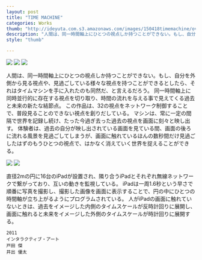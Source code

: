 ```yaml
---
layout: post
title: "TIME MACHINE"
categories: Works
thumb: "http://ideyuta.com.s3.amazonaws.com/images/150418timemachine/overview01.jpg"
description: "人間は、同一時間軸上にひとつの視点しか持つことができない。もし、自分を外側から見る視点や、見過ごしている様々な視点を持つことができるとしたら、それはタイムマシンを手に入れたのも同然だ、と言えるだろう。"
style: "thumb"

---
```


![](http://ideyuta.com.s3.amazonaws.com/images/150418timemachine/overview01.jpg)
![](http://ideyuta.com.s3.amazonaws.com/images/150418timemachine/overview02.jpg)
![](http://ideyuta.com.s3.amazonaws.com/images/150418timemachine/overview03.jpg)

人間は、同一時間軸上にひとつの視点しか持つことができない。もし、自分を外側から見る視点や、見過ごしている様々な視点を持つことができるとしたら、それはタイムマシンを手に入れたのも同然だ、と言えるだろう。
同一時間軸上に同時並行的に存在する視点を切り取り、時間の流れを与える事で見えてくる過去と未来の新たな結節点。
この作品は、32の視点をネットワーク制御することで、普段見ることのできない視点を創りだしている。
マシンは、常に一定の間隔で世界を記録し続け、たった今過ぎ去った過去の視点を画面に刻々と映し出す。
体験者は、過去の自分が映し出されている画面を見ている間、画面の後ろに流れる風景を見過ごしてしまうが、画面に触れているほんの数秒間だけ見過ごしたはずのもうひとつの視点で、はかなく消えていく世界を捉えることができる。

![](http://ideyuta.com.s3.amazonaws.com/images/150418timemachine/diagram01.jpg)
![](http://ideyuta.com.s3.amazonaws.com/images/150418timemachine/diagram02.jpg)

直径2mの円に16台のiPadが設置され、隣り合うiPadとそれぞれ無線ネットワークで繋がっており、互いの動きを監視している。
iPadは一周1.6秒という早さで順番に写真を撮影し、撮影した画像を画面に表示することで、円の中にひとつの時間軸が立ち上がるようにプログラムされている。
人がiPadの画面に触れていないときは、過去をイメージした内側のタイムスケールが反時計回りに展開し、画面に触れると未来をイメージした外側のタイムスケールが時計回りに展開する。

```
2011
インタラクティブ・アート
戸田 傑
井出 優太
```

